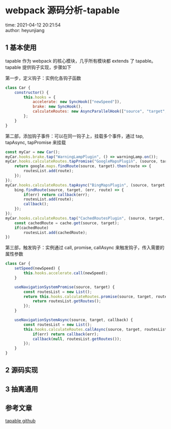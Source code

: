 # webpack 源码分析-tapable

time: 2021-04-12 20:21:54  
author: heyunjiang

## 1 基本使用

tapable 作为 webpack 的核心模块，几乎所有模块都 extends 了 tapable。  
tapable 提供钩子实现，步骤如下

第一步，定义钩子：实例化各钩子函数  
```javascript
class Car {
	constructor() {
		this.hooks = {
			accelerate: new SyncHook(["newSpeed"]),
			brake: new SyncHook(),
			calculateRoutes: new AsyncParallelHook(["source", "target", "routesList"])
		};
	}
}
```

第二部，添加钩子事件：可以在同一钩子上，挂载多个事件，通过 tap, tapAsync, tapPromise 来挂载  
```javascript
const myCar = new Car();
myCar.hooks.brake.tap("WarningLampPlugin", () => warningLamp.on());
myCar.hooks.calculateRoutes.tapPromise("GoogleMapsPlugin", (source, target, routesList) => {
	return google.maps.findRoute(source, target).then(route => {
		routesList.add(route);
	});
});
myCar.hooks.calculateRoutes.tapAsync("BingMapsPlugin", (source, target, routesList, callback) => {
	bing.findRoute(source, target, (err, route) => {
		if(err) return callback(err);
		routesList.add(route);
		callback();
	});
});
myCar.hooks.calculateRoutes.tap("CachedRoutesPlugin", (source, target, routesList) => {
	const cachedRoute = cache.get(source, target);
	if(cachedRoute)
		routesList.add(cachedRoute);
})
```

第三部，触发钩子：实例通过 call, promise, callAsync 来触发钩子，传入需要的属性参数  
```javascript
class Car {
	setSpeed(newSpeed) {
		this.hooks.accelerate.call(newSpeed);
	}

	useNavigationSystemPromise(source, target) {
		const routesList = new List();
		return this.hooks.calculateRoutes.promise(source, target, routesList).then((res) => {
			return routesList.getRoutes();
		});
	}

	useNavigationSystemAsync(source, target, callback) {
		const routesList = new List();
		this.hooks.calculateRoutes.callAsync(source, target, routesList, err => {
			if(err) return callback(err);
			callback(null, routesList.getRoutes());
		});
	}
}
```

## 2 源码实现

## 3 抽离通用

## 参考文章

[tapable github](https://github.com/webpack/tapable)
